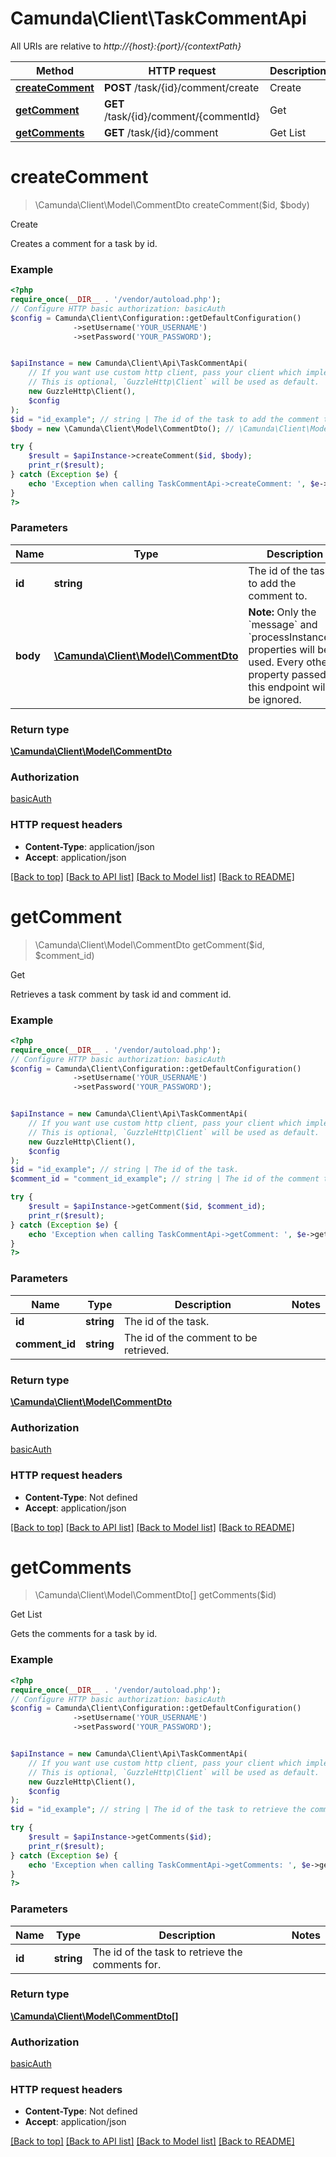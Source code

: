 # Camunda\Client\TaskCommentApi

All URIs are relative to *http://{host}:{port}/{contextPath}*

Method | HTTP request | Description
------------- | ------------- | -------------
[**createComment**](TaskCommentApi.md#createcomment) | **POST** /task/{id}/comment/create | Create
[**getComment**](TaskCommentApi.md#getcomment) | **GET** /task/{id}/comment/{commentId} | Get
[**getComments**](TaskCommentApi.md#getcomments) | **GET** /task/{id}/comment | Get List

# **createComment**
> \Camunda\Client\Model\CommentDto createComment($id, $body)

Create

Creates a comment for a task by id.

### Example
```php
<?php
require_once(__DIR__ . '/vendor/autoload.php');
// Configure HTTP basic authorization: basicAuth
$config = Camunda\Client\Configuration::getDefaultConfiguration()
              ->setUsername('YOUR_USERNAME')
              ->setPassword('YOUR_PASSWORD');


$apiInstance = new Camunda\Client\Api\TaskCommentApi(
    // If you want use custom http client, pass your client which implements `GuzzleHttp\ClientInterface`.
    // This is optional, `GuzzleHttp\Client` will be used as default.
    new GuzzleHttp\Client(),
    $config
);
$id = "id_example"; // string | The id of the task to add the comment to.
$body = new \Camunda\Client\Model\CommentDto(); // \Camunda\Client\Model\CommentDto | **Note:** Only the `message` and `processInstanceId` properties will be used. Every other property passed to this endpoint will be ignored.

try {
    $result = $apiInstance->createComment($id, $body);
    print_r($result);
} catch (Exception $e) {
    echo 'Exception when calling TaskCommentApi->createComment: ', $e->getMessage(), PHP_EOL;
}
?>
```

### Parameters

Name | Type | Description  | Notes
------------- | ------------- | ------------- | -------------
 **id** | **string**| The id of the task to add the comment to. |
 **body** | [**\Camunda\Client\Model\CommentDto**](../Model/CommentDto.md)| **Note:** Only the &#x60;message&#x60; and &#x60;processInstanceId&#x60; properties will be used. Every other property passed to this endpoint will be ignored. | [optional]

### Return type

[**\Camunda\Client\Model\CommentDto**](../Model/CommentDto.md)

### Authorization

[basicAuth](../../README.md#basicAuth)

### HTTP request headers

 - **Content-Type**: application/json
 - **Accept**: application/json

[[Back to top]](#) [[Back to API list]](../../README.md#documentation-for-api-endpoints) [[Back to Model list]](../../README.md#documentation-for-models) [[Back to README]](../../README.md)

# **getComment**
> \Camunda\Client\Model\CommentDto getComment($id, $comment_id)

Get

Retrieves a task comment by task id and comment id.

### Example
```php
<?php
require_once(__DIR__ . '/vendor/autoload.php');
// Configure HTTP basic authorization: basicAuth
$config = Camunda\Client\Configuration::getDefaultConfiguration()
              ->setUsername('YOUR_USERNAME')
              ->setPassword('YOUR_PASSWORD');


$apiInstance = new Camunda\Client\Api\TaskCommentApi(
    // If you want use custom http client, pass your client which implements `GuzzleHttp\ClientInterface`.
    // This is optional, `GuzzleHttp\Client` will be used as default.
    new GuzzleHttp\Client(),
    $config
);
$id = "id_example"; // string | The id of the task.
$comment_id = "comment_id_example"; // string | The id of the comment to be retrieved.

try {
    $result = $apiInstance->getComment($id, $comment_id);
    print_r($result);
} catch (Exception $e) {
    echo 'Exception when calling TaskCommentApi->getComment: ', $e->getMessage(), PHP_EOL;
}
?>
```

### Parameters

Name | Type | Description  | Notes
------------- | ------------- | ------------- | -------------
 **id** | **string**| The id of the task. |
 **comment_id** | **string**| The id of the comment to be retrieved. |

### Return type

[**\Camunda\Client\Model\CommentDto**](../Model/CommentDto.md)

### Authorization

[basicAuth](../../README.md#basicAuth)

### HTTP request headers

 - **Content-Type**: Not defined
 - **Accept**: application/json

[[Back to top]](#) [[Back to API list]](../../README.md#documentation-for-api-endpoints) [[Back to Model list]](../../README.md#documentation-for-models) [[Back to README]](../../README.md)

# **getComments**
> \Camunda\Client\Model\CommentDto[] getComments($id)

Get List

Gets the comments for a task by id.

### Example
```php
<?php
require_once(__DIR__ . '/vendor/autoload.php');
// Configure HTTP basic authorization: basicAuth
$config = Camunda\Client\Configuration::getDefaultConfiguration()
              ->setUsername('YOUR_USERNAME')
              ->setPassword('YOUR_PASSWORD');


$apiInstance = new Camunda\Client\Api\TaskCommentApi(
    // If you want use custom http client, pass your client which implements `GuzzleHttp\ClientInterface`.
    // This is optional, `GuzzleHttp\Client` will be used as default.
    new GuzzleHttp\Client(),
    $config
);
$id = "id_example"; // string | The id of the task to retrieve the comments for.

try {
    $result = $apiInstance->getComments($id);
    print_r($result);
} catch (Exception $e) {
    echo 'Exception when calling TaskCommentApi->getComments: ', $e->getMessage(), PHP_EOL;
}
?>
```

### Parameters

Name | Type | Description  | Notes
------------- | ------------- | ------------- | -------------
 **id** | **string**| The id of the task to retrieve the comments for. |

### Return type

[**\Camunda\Client\Model\CommentDto[]**](../Model/CommentDto.md)

### Authorization

[basicAuth](../../README.md#basicAuth)

### HTTP request headers

 - **Content-Type**: Not defined
 - **Accept**: application/json

[[Back to top]](#) [[Back to API list]](../../README.md#documentation-for-api-endpoints) [[Back to Model list]](../../README.md#documentation-for-models) [[Back to README]](../../README.md)

